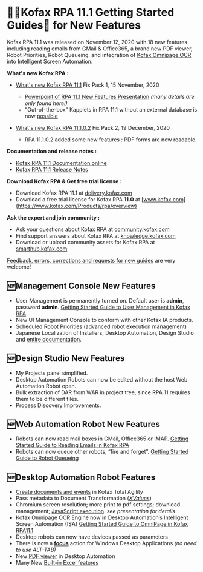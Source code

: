# 🌟🤖Kofax RPA 11.1 Getting Started Guides📖 for New Features
Kofax RPA 11.1 was released on November 12, 2020 with 18 new features including reading emails from GMail & Office365, a brand new PDF viewer, Robot Priorities, Robot Queueing, and integration of [Kofax Omnipage OCR](https://www.kofax.com/Products/omnipage) into Intelligent Screen Automation.  

**What's new Kofax RPA :**
- [What's new Kofax RPA 11.1](https://github.com/KofaxRPA/RPA-11.1/blob/main/Readme-RPA-11.1.0.1.txt) 
Fix Pack 1, 15 November, 2020 
  - [Powerpoint of RPA 11.1 New Features Presentation](https://github.com/KofaxRPA/RPA-11.1/raw/main/Whats%20new%20Kofax%20RPA%2011.1%20_%20partner.pptx)  *(many details are only found here!)*  
  - "Out-of-the-box" Kapplets in RPA 11.1 without an external database is now [possible](Embedded%20Kapplets%20in%20RPA%2011.1.md#kapplets-in-embedded-mode-with-development-database-in-kofax-rpa-111)  

- [What's new Kofax RPA 11.1.0.2](https://github.com/KofaxRPA/RPA-11.1/blob/main/Readme-RPA-11.1.0.2.txt) 
  Fix Pack 2, 19 December, 2020  
  - RPA 11.1.0.2 added some new features : PDF forms are now readable.

**Documentation and release notes :**
- [Kofax RPA 11.1 Documentation online](https://docshield.kofax.com/Portal/Products/en_US/RPA/11.1.0_vwsnqu4c9o/RPA.htm)  
- [Kofax RPA 11.1 Release Notes](https://docshield.kofax.com/RPA/en_US/11.1.0_vwsnqu4c9o/print/KofaxRPAReleaseNotes_11.1.0_EN.pdf)  

**Download Kofax RPA & Get free trial license :**
- Download Kofax RPA 11.1 at [delivery.kofax.com](https://delivery.kofax.com)  
- Download a free trial license for Kofax RPA **11.0** at [www.kofax.com](https://www.kofax.com/Products/rpa/overview)  

**Ask the expert and join community :**
- Ask your questions about Kofax RPA at [community.kofax.com](https://community.kofax.com/)  
- Find support answers about Kofax RPA at [knowledge.kofax.com](https://knowledge.kofax.com/Robotic_Process_Automation)  
- Download or upload community assets for Kofax RPA at [smarthub.kofax.com](https://smarthub.kofax.com/apps/?product=Kofax+RPA)  

[Feedback, errors, corrections and requests for new guides](https://github.com/KofaxRPA/RPA-11.1/issues/new) are very welcome! 


## 🆕Management Console New Features
* User Management is permanently turned on. Default user is **admin**, password **admin**. [Getting Started Guide to User Management in Kofax RPA](https://github.com/KofaxRPA/RPA-11.1/blob/main/UserManagement.md#user-management-in-kofax-rpa-111)
* New UI Management Console to conform with other Kofax IA products.
* Scheduled Robot Priorities (advanced robot execution management)
* Japanese Localization of Installers, Desktop Automation, Design Studio and [entire documentation](https://docshield.kofax.com/Portal/Products/ja_JA/RPA/11.1.0_vwsnqu4c9o/RPA.htm).
## 🆕Design Studio New Features
* My Projects panel simplified.
* Desktop Automation Robots can now be edited without the host Web Automation Robot open.
* Bulk extraction of DAR from WAR in project tree, since RPA 11 requires them to be different files.
* Process Discovery Improvements.
## 🆕Web Automation Robot New Features
* Robots can now read mail boxes in GMail, Office365 or IMAP. [Getting Started Guide to Reading Emails in Kofax RPA](https://github.com/KofaxRPA/RPA-11.1/blob/main/Enhanced%20Email%20Integration.md#enhanced-email-integration-in-kofax-rpa-111) 
* Robots can now queue other robots, “fire and forget”. [Getting Started Guide to Robot Queueing](https://github.com/KofaxRPA/RPA-11.1/blob/main/RobotQueueing.md#robot-queueing-in-kofax-rpa)
## 🆕Desktop Automation Robot Features
* [Create documents and events](https://docshield.kofax.com/RPA/en_US/11.1.0_vwsnqu4c9o/help/kap_help/designstudio/c_das_ktastep.html#c_das_ktastep) in Kofax Total Agility
* Pass metadata to Document Transformation (*[XValues](https://docshield.kofax.com/RPA/en_US/11.1.0_vwsnqu4c9o/help/kap_help/designstudio/c_das_dtsstep.html?h=xvalues)*)
* Chromium  screen resolution; more print to pdf settings; download management; [JavaScript execution](EmbeddedBrowser_ExecuteJavaScript.md#execute-javascript-in-embedded-browser). *see presentation for details*
* Kofax Omnipage OCR Engine now in Desktop Automation’s Intelligent Screen Automation (ISA) [Getting Started Guide to OmniPage in Kofax RPA11.1](https://github.com/KofaxRPA/RPA-11.1/blob/main/OmniPageOCR.md#omnipage-ocr)  
* Desktop robots can now have devices passed as parameters
* There is now a [**focus**](https://docshield.kofax.com/RPA/en_US/11.1.0_vwsnqu4c9o/help/kap_help/designstudio/c_focus.html?h=focus) action for Windows Desktop Applications *(no need to use ALT-TAB)*
* New [PDF viewer](https://docshield.kofax.com/RPA/en_US/11.1.0_vwsnqu4c9o/help/kap_help/designstudio/c_pdfextract.html?h=pdf%20viewer) in Desktop Automation
* Many New [Built-in Excel features](https://docshield.kofax.com/RPA/en_US/11.1.0_vwsnqu4c9o/help/kap_help/designstudio/c_builtinexcel.html?h=built-in%20excel)

